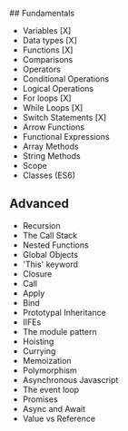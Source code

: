 ## Fundamentals

- Variables [X]
- Data types [X]
- Functions [X]
- Comparisons
- Operators
- Conditional Operations
- Logical Operations
- For loops [X]
- While Loops [X]
- Switch Statements [X]
- Arrow Functions
- Functional Expressions
- Array Methods
- String Methods
- Scope
- Classes (ES6)

## Advanced

- Recursion
- The Call Stack
- Nested Functions
- Global Objects
- 'This' keyword
- Closure
- Call
- Apply
- Bind
- Prototypal Inheritance
- IIFEs
- The module pattern
- Hoisting
- Currying
- Memoization
- Polymorphism
- Asynchronous Javascript
- The event loop
- Promises
- Async and Await
- Value vs Reference

